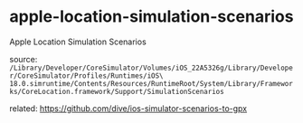 # apple-location-simulation-scenarios
Apple Location Simulation Scenarios

source: `/Library/Developer/CoreSimulator/Volumes/iOS_22A5326g/Library/Developer/CoreSimulator/Profiles/Runtimes/iOS\ 18.0.simruntime/Contents/Resources/RuntimeRoot/System/Library/Frameworks/CoreLocation.framework/Support/SimulationScenarios`

related: https://github.com/dive/ios-simulator-scenarios-to-gpx
